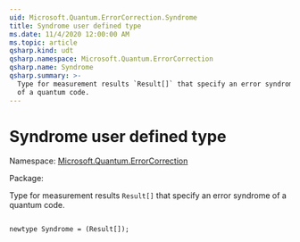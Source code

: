 ```yaml
---
uid: Microsoft.Quantum.ErrorCorrection.Syndrome
title: Syndrome user defined type
ms.date: 11/4/2020 12:00:00 AM
ms.topic: article
qsharp.kind: udt
qsharp.namespace: Microsoft.Quantum.ErrorCorrection
qsharp.name: Syndrome
qsharp.summary: >-
  Type for measurement results `Result[]` that specify an error syndrome
  of a quantum code.
---
```


# Syndrome user defined type

Namespace: [Microsoft.Quantum.ErrorCorrection](xref:Microsoft.Quantum.ErrorCorrection)

Package: [](https://nuget.org/packages/)


Type for measurement results `Result[]` that specify an error syndromeof a quantum code.

```qsharp

newtype Syndrome = (Result[]);
```

